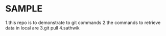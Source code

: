# SAMPLE
1.this repo is to demonstrate to git commands 
2.the commands to retrieve data in local are
3.git pull
4.sathwik
